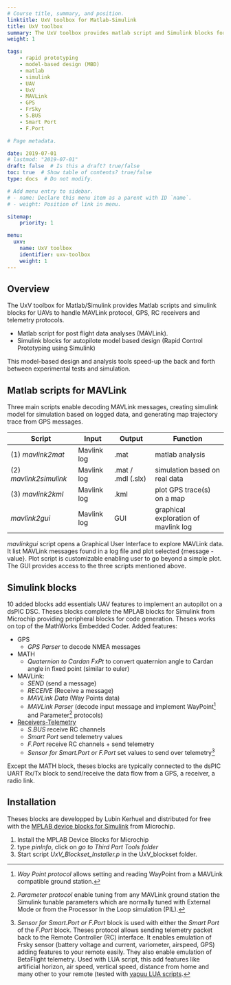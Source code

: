 ```yaml
---
# Course title, summary, and position.
linktitle: UxV toolbox for Matlab-Simulink
title: UxV toolbox
summary: The UxV toolbox provides matlab script and Simulink blocks for autopilot. Script to decode, visualise MAVlink logs and configure a Simulink model feeding MAVlink signal for simulation. Block adds MAVLink, GPS, and FrSky protocol S.BUS, Smart Port and F.Port feature to a rapid prototyping model used for code generation working with the MPLAB blocks from microchip (targeting dsPIC microcontrollers). 
weight: 1

tags:
    - rapid prototyping
    - model-based design (MBD)
    - matlab
    - simulink
    - UAV
    - UxV
    - MAVLink
    - GPS
    - FrSky
    - S.BUS
    - Smart Port
    - F.Port

# Page metadata.

date: 2019-07-01
# lastmod: "2019-07-01"
draft: false  # Is this a draft? true/false
toc: true  # Show table of contents? true/false
type: docs  # Do not modify.

# Add menu entry to sidebar.
# - name: Declare this menu item as a parent with ID `name`.
# - weight: Position of link in menu.

sitemap:
    priority: 1

menu:
  uxv:
    name: UxV toolbox
    identifier: uxv-toolbox
    weight: 1
---
```


## Overview

The UxV toolbox for Matlab/Simulink provides Matlab scripts and simulink blocks for UAVs to handle MAVLink protocol, GPS, RC receivers and telemetry protocols.

- Matlab script for post flight data analyses (MAVLink).
- Simulink blocks for autopilote model based design (Rapid Control Prototyping using Simulink)

This model-based design and analysis tools speed-up the back and forth between experimental tests and simulation.

## Matlab scripts for MAVLink

Three main scripts enable decoding MAVLink messages, creating simulink model for simulation based on logged data, and generating map trajectory trace from GPS messages.

| Script           | Input | Output | Function                              |
|------------------|-------|--------|---------------------------------------|
| (1) *mavlink2mat*      | Mavlink log | .mat | matlab analysis   |
| (2) *mavlink2simulink* | Mavlink log | .mat / .mdl (.slx)  | simulation based on real data |
| (3) *mavlink2kml*      | Mavlink log | .kml | plot GPS trace(s) on a map |
| *mavlink2gui*      | Mavlink log | GUI | graphical exploration of mavlink log |


*mavlinkgui* script opens a Graphical User Interface to explore MAVLink data. It list MAVLink messages found in a log file and plot selected {message - value}. Plot script is customizable enabling user to go beyond a simple plot. The GUI provides access to the three scripts mentioned above.


## Simulink blocks

10 added blocks add essentials UAV features to implement an autopilot on a dsPIC DSC. Theses blocks complete the MPLAB blocks for Simulink from Microchip providing peripheral blocks for code generation. Theses works on top of the MathWorks Embedded Coder.  Added features:

- GPS
  - *GPS Parser* to decode NMEA messages
- MATH
  - *Quaternion to Cardan FxPt* to convert quaternion angle to Cardan angle in fixed point (similar to euler)
- MAVLink:
  - *SEND* (send a message)
  - *RECEIVE* (Receive a message)
  - *MAVLink Data*  (Way Points data)
  - *MAVLink Parser* (decode input message and implement WayPoint[^WayPoint] and Parameter[^Parameter] protocols)
- [Receivers-Telemetry](block-receiver-telemetry)
  - *S.BUS* receive RC channels
  - *Smart Port* send telemetry values
  - *F.Port* receive RC channels + send telemetry
  - *Sensor for Smart.Port or F.Port* set values to send over telemetry[^Telemetry]

Except the MATH block, theses blocks are typically connected to the dsPIC UART Rx/Tx block to send/receive the data flow from a GPS, a receiver, a radio link.

## Installation

Theses blocks are developped by Lubin Kerhuel and distributed for free with the [MPLAB device blocks for Simulink](https://www.mathworks.com/matlabcentral/fileexchange/71892-mplab-device-blocks-for-simulink) from Microchip.

1. Install the MPLAB Device Blocks for Microchip
2. type *pinInfo*, click on *go to Third Part Tools folder*
3. Start script *UxV_Blockset_Installer.p* in the UxV_blockset folder.


[^WayPoint]: *Way Point protocol* allows setting and reading WayPoint from a MAVLink compatible ground station.

[^Parameter]: *Parameter protocol* enable tuning from any MAVLink ground station the Simulink tunable parameters which are normally tuned with External Mode or from the Processor In the Loop simulation (PIL).

[^Telemetry]: *Sensor for Smart.Port or F.Port* block is used with either the *Smart Port* of the *F.Port* block. Theses protocol allows sending telemetry packet back to the Remote Controller (RC) interface. It enables emulation of Frsky sensor (battery voltage and current, variometer, airspeed, GPS) adding features to your remote easily. They also enable emulation of BetaFlight telemetry. Used with LUA script, this add features like artificial horizon, air speed, vertical speed, distance from home and many other to your remote (tested with [yapuu LUA scripts](https://github.com/yaapu/FrskyTelemetryScript/wiki).

